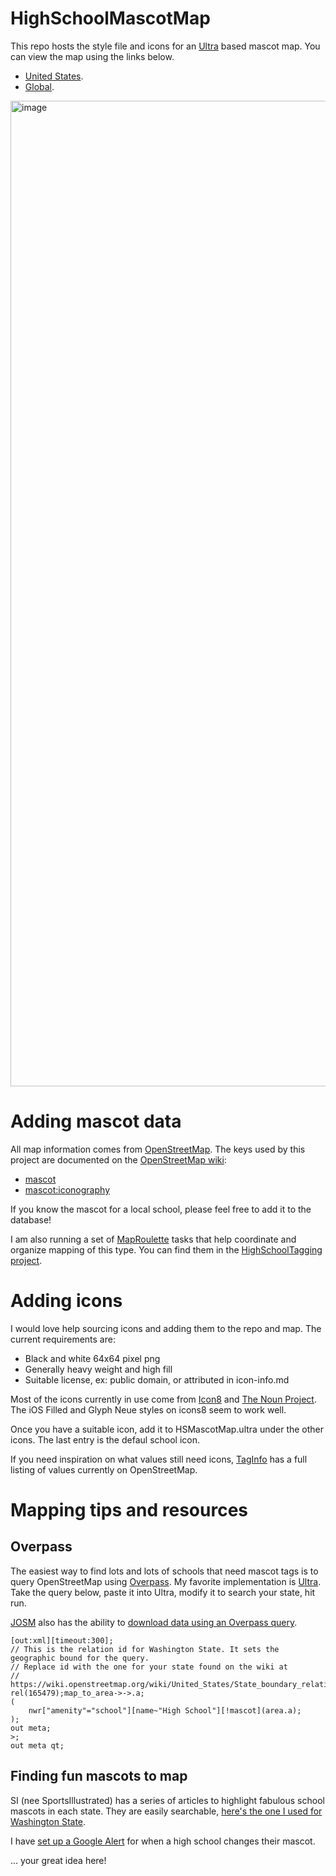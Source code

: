 # HighSchoolMascotMap
This repo hosts the style file and icons for an [Ultra](https://overpass-ultra.us/) based mascot map. You can view the map using the links below.

* [United States](https://overpass-ultra.us/#map&query=url:https://raw.githubusercontent.com/watmildon/HighSchoolMascotMap/refs/heads/main/HSMascotMap.ultra).
* [Global](https://overpass-ultra.us/#map&query=url:https://raw.githubusercontent.com/watmildon/HighSchoolMascotMap/refs/heads/main/HSMascotMap_global.ultra).

<img width="1577" alt="image" src="https://github.com/user-attachments/assets/df5a5dba-cbbe-43a1-aa6e-7b68d6b66f61" />

# Adding mascot data

All map information comes from [OpenStreetMap](https://www.openstreetmap.org/). The keys used by this project are documented on the [OpenStreetMap wiki](https://wiki.openstreetmap.org/):
* [mascot](https://wiki.openstreetmap.org/wiki/Key:mascot)
* [mascot:iconography](https://wiki.openstreetmap.org/wiki/Key:mascot:iconography)

If you know the mascot for a local school, please feel free to add it to the database!

I am also running a set of [MapRoulette](https://maproulette.org/) tasks that help coordinate and organize mapping of this type. You can find them in the [HighSchoolTagging project](https://maproulette.org/browse/projects/59042).

# Adding icons
I would love help sourcing icons and adding them to the repo and map. The current requirements are:

* Black and white 64x64 pixel png
* Generally heavy weight and high fill
* Suitable license, ex: public domain, or attributed in icon-info.md

Most of the icons currently in use come from [Icon8](https://icons8.com/) and [The Noun Project](https://thenounproject.com/). The iOS Filled and Glyph Neue styles on icons8 seem to work well.

Once you have a suitable icon, add it to HSMascotMap.ultra under the other icons. The last entry is the defaul school icon.

If you need inspiration on what values still need icons, [TagInfo](https://taginfo.openstreetmap.org/keys/mascot#values) has a full listing of values currently on OpenStreetMap.

# Mapping tips and resources
## Overpass

The easiest way to find lots and lots of schools that need mascot tags is to query OpenStreetMap using [Overpass](https://wiki.openstreetmap.org/wiki/Overpass_API/Overpass_API_by_Example). My favorite implementation is [Ultra](https://overpass-ultra.us/). Take the query below, paste it into Ultra, modify it to search your state, hit run.

[JOSM](https://josm.openstreetmap.de/) also has the ability to [download data using an Overpass query](https://josm.openstreetmap.de/wiki/Help/Action/Download).

```
[out:xml][timeout:300];
// This is the relation id for Washington State. It sets the geographic bound for the query.
// Replace id with the one for your state found on the wiki at
// https://wiki.openstreetmap.org/wiki/United_States/State_boundary_relations
rel(165479);map_to_area->->.a;
(
    nwr["amenity"="school"][name~"High School"][!mascot](area.a);
);
out meta;
>;
out meta qt;
```

## Finding fun mascots to map
SI (nee SportsIllustrated) has a series of articles to highlight fabulous school mascots in each state. They are easily searchable, [here's the one I used for Washington State](https://www.si.com/high-school/washington/top-10-high-school-mascots-in-washington-vote-for-the-best-01jm34spem62).

I have [set up a Google Alert](https://www.openstreetmap.org/user/watmildon/diary/401155) for when a high school changes their mascot.

... your great idea here!
